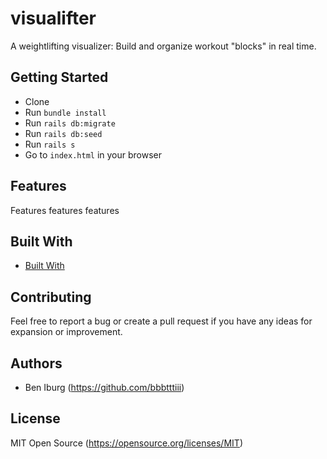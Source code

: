 # visualifter
A weightlifting visualizer: Build and organize workout "blocks" in real time.

## Getting Started

- Clone
- Run `bundle install`
- Run `rails db:migrate`
- Run `rails db:seed`
- Run `rails s`
- Go to `index.html` in your browser

## Features

Features features features

## Built With

- [Built With](http://builtwith.builtwith)

## Contributing

Feel free to report a bug or create a pull request if you have any ideas for expansion or improvement.

## Authors

- Ben Iburg (https://github.com/bbbtttiii)

## License

MIT Open Source (https://opensource.org/licenses/MIT)